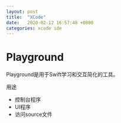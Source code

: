 ```yaml
---
layout: post
title:  "XCode"
date:   2020-02-12 16:57:48 +0800
categories: xcode ide
---
```


# Playground



Playground是用于Swift学习和交互简化的工具。

用途
- 控制台程序
- UI程序
- 访问source文件